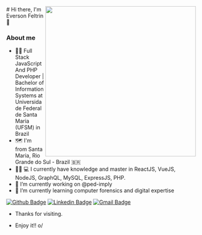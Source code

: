 <img align="right" width="400" border-radius= 50% height="400" src="https://i.pinimg.com/564x/2a/d5/58/2ad558557717da44df3977299f4af90a.jpg">
# Hi there, I'm Everson Feltrin 👋

### About me 

- 👨‍💻 Full Stack JavaScript And PHP Developer | Bachelor of Information Systems at Universidade Federal de Santa Maria (UFSM) in Brazil
- 🗺 I'm from Santa Maria, Rio Grande do Sul - Brazil 🇧🇷
- 🧙‍♂ 💻 I currently have knowledge and master in ReactJS, VueJS, NodeJS, GraphQL, MySQL, ExpressJS, PHP.
- 🔭 I’m currently working on @ped-imply
- 🌱 I’m currently learning computer forensics and digital expertise

[![Github Badge](https://img.shields.io/badge/-Github-000?style=flat-square&logo=Github&logoColor=white&link=https://github.com/eversonfeltrin)](https://https://github.com/EversonFeltrin)
[![Linkedin Badge](https://img.shields.io/badge/-LinkedIn-blue?style=flat-square&logo=Linkedin&logoColor=white&link=https://www.linkedin.com/in/eversonfeltrin/)](https://www.linkedin.com/in/eversonfeltrin/)
[![Gmail Badge](https://img.shields.io/badge/-Gmail-c14438?style=flat-square&logo=Gmail&logoColor=white&link=mailto:carpesz94@gmail.com)](mailto:efeltrin@inf.ufsm.br)

 - Thanks for visiting. 

- Enjoy it!! o/
